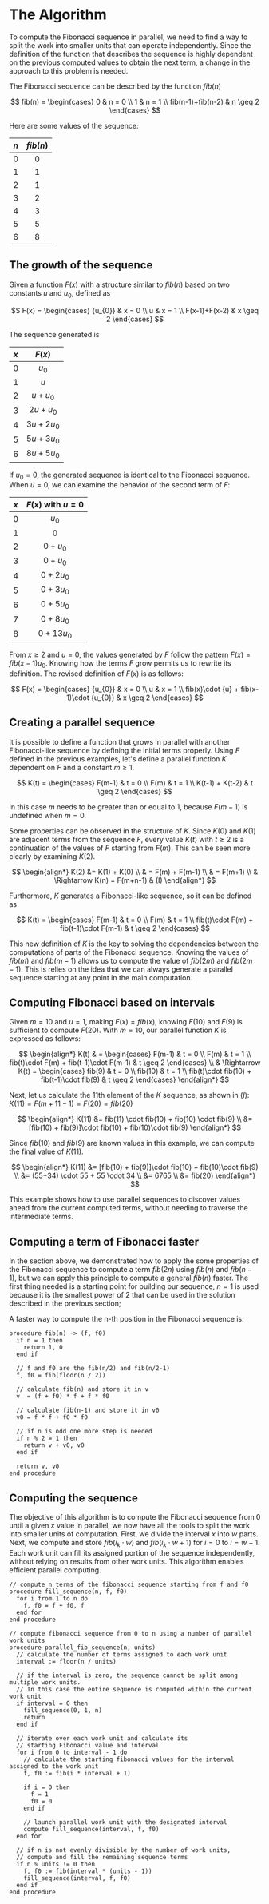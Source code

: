 # The Algorithm

To compute the Fibonacci sequence in parallel, we need to find a way to split the work into smaller 
units that can operate independently. Since the definition of the function that describes the sequence
is highly dependent on the previous computed values to obtain the next term, a change in the approach 
to this problem is needed.

The Fibonacci sequence can be described by the function $fib(n)$

$$
fib(n) = \begin{cases}
  0 & n = 0 \\
  1 & n = 1 \\
  fib(n-1)+fib(n-2) & n \geq 2
\end{cases}
$$

Here are some values of the sequence:

| $n$ | $fib(n)$ |
|---|:------:|
| 0 | 0 |
| 1 | 1 |
| 2 | 1 | 
| 3 | 2 | 
| 4 | 3 |
| 5 | 5 |
| 6 | 8 |

## The growth of the sequence

Given a function $F(x)$ with a structure similar to $fib(n)$ based on two constants $u$ and ${u_{0}}$, defined as

$$ 
F(x) = \begin{cases} 
  {u_{0}} & x = 0 \\
  u  & x = 1 \\
  F(x-1)+F(x-2) & x \geq 2
\end{cases}
$$

The sequence generated is

| $x$ | $F(x)$ |
|-|:--:|
|0| ${u_{0}}$       |
|1| $u$             |
|2| $u  + {u_{0}}$  |
|3| $2u + {u_{0}}$  |
|4| $3u + 2{u_{0}}$ |
|5| $5u + 3{u_{0}}$ |
|6| $8u + 5{u_{0}}$ |

If ${u_{0}}=0$, the generated sequence is identical to the Fibonacci sequence. When $u = 0$, we can examine the
behavior of the second term of $F$:

| $x$ | $F(x) \text{ with } u=0$|
|-|:--:|
|0| ${u_{0}}$      |
|1| 0             |
|2| $0 + {u_{0}}$  |
|3| $0 + {u_{0}}$  |
|4| $0 + 2{u_{0}}$ |
|5| $0 + 3{u_{0}}$ |
|6| $0 + 5{u_{0}}$ |
|7| $0 + 8{u_{0}}$ |
|8| $0 + 13{u_{0}}$ |

From $x \geq 2$ and $u = 0$, the values generated by $F$ follow the pattern $F(x) = fib(x-1){u_{0}}$.
Knowing how the terms $F$ grow permits us to rewrite its definition. The revised definition of $F(x)$ 
is as follows:

$$
  F(x) = \begin{cases}
    {u_{0}} & x = 0 \\
    u & x = 1 \\
    fib(x)\cdot {u} + fib(x-1)\cdot {u_{0}} & x \geq 2
  \end{cases}
$$

## Creating a parallel sequence
It is possible to define a function that grows in parallel with another Fibonacci-like sequence by
defining the initial terms properly. Using $F$ defined in the previous examples, let's define a parallel
function $K$ dependent on $F$ and a constant $m \geq 1$.

$$
  K(t) = \begin{cases}
    F(m-1) & t = 0 \\
    F(m)   & t = 1 \\
    K(t-1) + K(t-2) & t \geq 2
  \end{cases} 
$$

In this case $m$ needs to be greater than or equal to 1, because $F(m-1)$ is undefined when $m=0$.

Some properties can be observed in the structure of $K$. Since $K(0)$ and $K(1)$ are adjacent terms from the
sequence $F$, every value $K(t)$ with $t \geq 2$ is a continuation of the values of $F$ starting from $F(m)$. 
This can be seen more clearly by examining $K(2)$.

$$
  \begin{align*}
    K(2) &= K(1) + K(0) \\
    & = F(m) + F(m-1) \\
    & = F(m+1) \\
    & \Rightarrow K(n) = F(m+n-1) & (I)
  \end{align*}
$$

Furthermore, $K$ generates a Fibonacci-like sequence, so it can be defined as

$$
  K(t) = \begin{cases}
    F(m-1) & t = 0 \\
    F(m)   & t = 1 \\
    fib(t)\cdot F(m) + fib(t-1)\cdot F(m-1) & t \geq 2
  \end{cases} 
$$

This new definition of $K$ is the key to solving the dependencies between the computations of parts 
of the Fibonacci sequence. Knowing the values of $fib(m)$ and $fib(m-1)$ allows us to compute the 
value of $fib(2m)$ and $fib(2m-1)$. This is relies on the idea that we can always generate a parallel
sequence starting at any point in the main computation.

## Computing Fibonacci based on intervals
Given $m = 10$ and $u=1$, making $F(x) = fib(x)$, knowing $F(10)$ and $F(9)$ is sufficient to
compute $F(20)$. With $m = 10$, our parallel function $K$ is expressed as follows:

$$
  \begin{align*}
    K(t) & = \begin{cases}
      F(m-1) & t = 0 \\
      F(m)   & t = 1 \\
      fib(t)\cdot F(m) + fib(t-1)\cdot F(m-1) & t \geq 2
    \end{cases} \\
    & \Rightarrow K(t) = \begin{cases}
      fib(9) & t = 0 \\
      fib(10)   & t = 1 \\
      fib(t)\cdot fib(10) + fib(t-1)\cdot fib(9) & t \geq 2
    \end{cases}
  \end{align*}
$$

Next, let us calculate the 11th element of the $K$ sequence, as shown in $(I)$: $K(11) = F(m + 11 - 1) = F(20) = fib(20)$

$$
  \begin{align*}
    K(11) &= fib(11) \cdot fib(10) + fib(10) \cdot fib(9) \\
          &= [fib(10) + fib(9)]\cdot fib(10) + fib(10)\cdot fib(9)
  \end{align*}
$$

Since $fib(10)$ and $fib(9)$ are known values in this example, we can compute the final value of $K(11)$.

$$
  \begin{align*}
    K(11) &= [fib(10) + fib(9)]\cdot fib(10) + fib(10)\cdot fib(9) \\
    &= (55+34) \cdot 55 + 55 \cdot 34 \\
    &= 6765 \\
    &= fib(20)
  \end{align*}
$$

This example shows how to use parallel sequences to discover values ahead from the current computed terms, 
without needing to traverse the intermediate terms.

## Computing a term of Fibonacci faster

In the section above, we demonstrated how to apply the some properties of the Fibonacci sequence to
compute a term $fib(2n)$ using $fib(n)$ and $fib(n-1)$, but we can apply this principle to compute 
a general $fib(n)$ faster. The first thing needed is a starting point for building our sequence, $n = 1$ 
is used because it is the smallest power of 2 that can be used in the solution described in the previous section;

A faster way to compute the n-th position in the Fibonacci sequence is:
```
procedure fib(n) -> (f, f0)
  if n = 1 then
    return 1, 0
  end if

  // f and f0 are the fib(n/2) and fib(n/2-1)
  f, f0 = fib(floor(n / 2))

  // calculate fib(n) and store it in v
  v  = (f + f0) * f + f * f0

  // calculate fib(n-1) and store it in v0
  v0 = f * f + f0 * f0

  // if n is odd one more step is needed
  if n % 2 = 1 then
    return v + v0, v0
  end if

  return v, v0
end procedure
```

## Computing the sequence
The objective of this algorithm is to compute the Fibonacci sequence from $0$ until a given $x$ value 
in parallel, we now have  all the tools to split the work into smaller units of computation. First, 
we divide the interval $x$ into $w$ parts. Next, we compute and store $fib({i_{k}}\cdot w)$ and $fib({i_{k}}\cdot w+1)$ 
for $i=0$ to $i=w-1$. Each work unit can fill its assigned portion of the sequence independently, without relying on
results from other work units. This algorithm enables efficient parallel computing.

```
// compute n terms of the fibonacci sequence starting from f and f0
procedure fill_sequence(n, f, f0)
  for i from 1 to n do
    f, f0 = f + f0, f
  end for
end procedure

// compute fibonacci sequence from 0 to n using a number of parallel work units
procedure parallel_fib_sequence(n, units)
  // calculate the number of terms assigned to each work unit
  interval := floor(n / units)

  // if the interval is zero, the sequence cannot be split among multiple work units.
  // In this case the entire sequence is computed within the current work unit
  if interval = 0 then
    fill_sequence(0, 1, n)
    return
  end if

  // iterate over each work unit and calculate its
  // starting Fibonacci value and interval
  for i from 0 to interval - 1 do
    // calculate the starting fibonacci values for the interval assigned to the work unit
    f, f0 := fib(i * interval + 1)

    if i = 0 then
      f = 1
      f0 = 0
    end if

    // launch parallel work unit with the designated interval
    compute fill_sequence(interval, f, f0)
  end for

  // if n is not evenly divisible by the number of work units,
  // compute and fill the remaining sequence terms
  if n % units != 0 then
    f, f0 := fib(interval * (units - 1))
    fill_sequence(interval, f, f0)
  end if
end procedure
```
